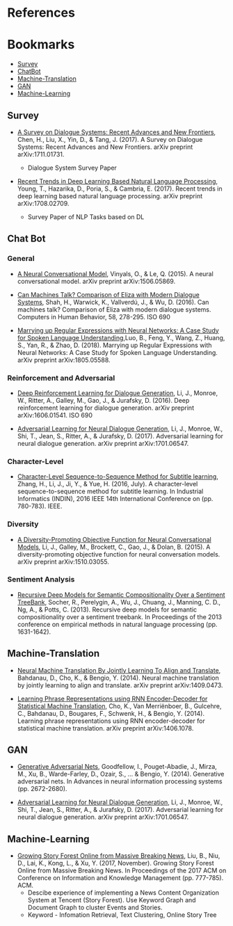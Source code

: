# References

# Bookmarks
   * [Survey](#survey)
   * [ChatBot](#chat-bot)
   * [Machine-Translation](#machine-translation)
   * [GAN](#gan)
   * [Machine-Learning](#machine-learing)

## Survey
* [A Survey on Dialogue Systems: Recent Advances and New Frontiers](https://arxiv.org/abs/1711.01731), 
Chen, H., Liu, X., Yin, D., & Tang, J. (2017). A Survey on Dialogue Systems: Recent Advances and New Frontiers. arXiv preprint arXiv:1711.01731.
  * Dialogue System Survey Paper

* [Recent Trends in Deep Learning Based Natural Language Processing](https://arxiv.org/abs/1708.02709), Young, T., Hazarika, D., Poria, S., & Cambria, E. (2017). Recent trends in deep learning based natural language processing. arXiv preprint arXiv:1708.02709.
  * Survey Paper of NLP Tasks based on DL

## Chat Bot
### General
* [A Neural Conversational Model](https://arxiv.org/abs/1506.05869), Vinyals, O., & Le, Q. (2015). A neural conversational model. arXiv preprint arXiv:1506.05869.

* [Can Machines Talk? Comparison of Eliza with Modern Dialogue Systems](https://www.sciencedirect.com/science/article/pii/S0747563216300048), Shah, H., Warwick, K., Vallverdú, J., & Wu, D. (2016). Can machines talk? Comparison of Eliza with modern dialogue systems. Computers in Human Behavior, 58, 278-295.
ISO 690

* [Marrying up Regular Expressions with Neural Networks: A Case Study for Spoken Language Understanding](https://arxiv.org/abs/1805.05588),Luo, B., Feng, Y., Wang, Z., Huang, S., Yan, R., & Zhao, D. (2018). Marrying up Regular Expressions with Neural Networks: A Case Study for Spoken Language Understanding. arXiv preprint arXiv:1805.05588.	

### Reinforcement and Adversarial
* [Deep Reinforcement Learning for Dialogue Generation](https://arxiv.org/abs/1606.01541), Li, J., Monroe, W., Ritter, A., Galley, M., Gao, J., & Jurafsky, D. (2016). Deep reinforcement learning for dialogue generation. arXiv preprint arXiv:1606.01541.
ISO 690	

* [Adversarial Learning for Neural Dialogue Generation](https://arxiv.org/abs/1701.06547), Li, J., Monroe, W., Shi, T., Jean, S., Ritter, A., & Jurafsky, D. (2017). Adversarial learning for neural dialogue generation. arXiv preprint arXiv:1701.06547.

### Character-Level
* [Character-Level Sequence-to-Sequence Method for Subtitle learning](http://ieeexplore.ieee.org/abstract/document/7819265/), Zhang, H., Li, J., Ji, Y., & Yue, H. (2016, July). A character-level sequence-to-sequence method for subtitle learning. In Industrial Informatics (INDIN), 2016 IEEE 14th International Conference on (pp. 780-783). IEEE.

### Diversity
* [A Diversity-Promoting Objective Function for Neural Conversational Models](https://arxiv.org/abs/1510.03055), Li, J., Galley, M., Brockett, C., Gao, J., & Dolan, B. (2015). A diversity-promoting objective function for neural conversation models. arXiv preprint arXiv:1510.03055.


### Sentiment Analysis
* [Recursive Deep Models for Semantic Compositionality Over a Sentiment TreeBank](http://www.aclweb.org/anthology/D13-1170), Socher, R., Perelygin, A., Wu, J., Chuang, J., Manning, C. D., Ng, A., & Potts, C. (2013). Recursive deep models for semantic compositionality over a sentiment treebank. In Proceedings of the 2013 conference on empirical methods in natural language processing (pp. 1631-1642).


## Machine-Translation
* [Neural Machine Translation By Jointly Learning To Align and Translate](https://arxiv.org/abs/1409.0473), Bahdanau, D., Cho, K., & Bengio, Y. (2014). Neural machine translation by jointly learning to align and translate. arXiv preprint arXiv:1409.0473.

* [Learning Phrase Representations using RNN Encoder-Decoder for Statistical Machine Translation](https://arxiv.org/abs/1406.1078), Cho, K., Van Merriënboer, B., Gulcehre, C., Bahdanau, D., Bougares, F., Schwenk, H., & Bengio, Y. (2014). Learning phrase representations using RNN encoder-decoder for statistical machine translation. arXiv preprint arXiv:1406.1078.

## GAN
* [Generative Adversarial Nets](http://papers.nips.cc/paper/5423-generative-adversarial-nets), Goodfellow, I., Pouget-Abadie, J., Mirza, M., Xu, B., Warde-Farley, D., Ozair, S., ... & Bengio, Y. (2014). Generative adversarial nets. In Advances in neural information processing systems (pp. 2672-2680).

* [Adversarial Learning for Neural Dialogue Generation](https://arxiv.org/abs/1701.06547), Li, J., Monroe, W., Shi, T., Jean, S., Ritter, A., & Jurafsky, D. (2017). Adversarial learning for neural dialogue generation. arXiv preprint arXiv:1701.06547.

## Machine-Learning
* [Growing Story Forest Online from Massive Breaking News](http://delivery.acm.org/10.1145/3140000/3132852/p777-liu.pdf?ip=203.253.21.124&id=3132852&acc=ACTIVE%20SERVICE&key=0EC22F8658578FE1%2EB348CB8067123FAC%2E4D4702B0C3E38B35%2E4D4702B0C3E38B35&__acm__=1530801056_34e2dee8095792cbdaf2f23ade5c2b31), Liu, B., Niu, D., Lai, K., Kong, L., & Xu, Y. (2017, November). Growing Story Forest Online from Massive Breaking News. In Proceedings of the 2017 ACM on Conference on Information and Knowledge Management (pp. 777-785). ACM.
  * Descibe experience of implementing a News Content Organization System at Tencent (Story Forest).
    Use Keyword Graph and Document Graph to cluster Events and Stories.
  * Keyword - Infomation Retrieval, Text Clustering, Online Story Tree